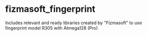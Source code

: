 # fizmasoft_fingerprint

Includes relevant and ready libraries created by "Fizmasoft" to use fingerprint model R305 with Atmega128 (Pro)
